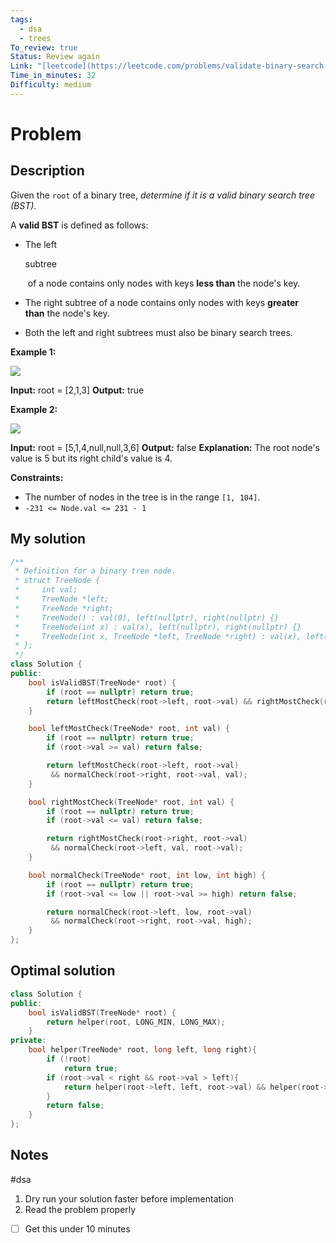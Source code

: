 ```yaml
---
tags:
  - dsa
  - trees
To_review: true
Status: Review again
Link: "[leetcode](https://leetcode.com/problems/validate-binary-search-tree/description/)"
Time_in_minutes: 32
Difficulty: medium
---
```

# Problem
## Description
Given the `root` of a binary tree, _determine if it is a valid binary search tree (BST)_.

A **valid BST** is defined as follows:

- The left 
    
    subtree
    
     of a node contains only nodes with keys **less than** the node's key.
- The right subtree of a node contains only nodes with keys **greater than** the node's key.
- Both the left and right subtrees must also be binary search trees.

**Example 1:**

![](https://assets.leetcode.com/uploads/2020/12/01/tree1.jpg)

**Input:** root = [2,1,3]
**Output:** true

**Example 2:**

![](https://assets.leetcode.com/uploads/2020/12/01/tree2.jpg)

**Input:** root = [5,1,4,null,null,3,6]
**Output:** false
**Explanation:** The root node's value is 5 but its right child's value is 4.

**Constraints:**

- The number of nodes in the tree is in the range `[1, 104]`.
- `-231 <= Node.val <= 231 - 1`
## My solution
```cpp
/**
 * Definition for a binary tree node.
 * struct TreeNode {
 *     int val;
 *     TreeNode *left;
 *     TreeNode *right;
 *     TreeNode() : val(0), left(nullptr), right(nullptr) {}
 *     TreeNode(int x) : val(x), left(nullptr), right(nullptr) {}
 *     TreeNode(int x, TreeNode *left, TreeNode *right) : val(x), left(left), right(right) {}
 * };
 */
class Solution {
public:
    bool isValidBST(TreeNode* root) {
        if (root == nullptr) return true;
        return leftMostCheck(root->left, root->val) && rightMostCheck(root->right, root->val);
    }

    bool leftMostCheck(TreeNode* root, int val) {
        if (root == nullptr) return true;
        if (root->val >= val) return false;

        return leftMostCheck(root->left, root->val)
         && normalCheck(root->right, root->val, val);
    }

    bool rightMostCheck(TreeNode* root, int val) {
        if (root == nullptr) return true;
        if (root->val <= val) return false;

        return rightMostCheck(root->right, root->val)
         && normalCheck(root->left, val, root->val);
    }

    bool normalCheck(TreeNode* root, int low, int high) {
        if (root == nullptr) return true;
        if (root->val <= low || root->val >= high) return false;

        return normalCheck(root->left, low, root->val)
         && normalCheck(root->right, root->val, high);
    }
};
```
## Optimal solution
```cpp
class Solution {
public:
    bool isValidBST(TreeNode* root) {
        return helper(root, LONG_MIN, LONG_MAX);
    }
private:
    bool helper(TreeNode* root, long left, long right){
        if (!root)
            return true;
        if (root->val < right && root->val > left){
            return helper(root->left, left, root->val) && helper(root->right, root->val, right);
        }
        return false;
    }
};
```
## Notes
#dsa
1. Dry run your solution faster before implementation
2. Read the problem properly
- [ ] Get this under 10 minutes